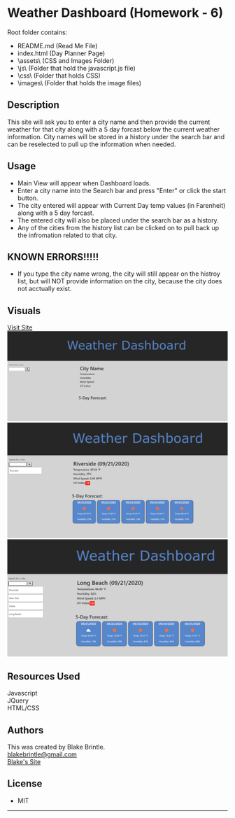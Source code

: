 # Weather Dashboard (Homework - 6)

Root folder contains:

* README.md      (Read Me File)
* index.html     (Day Planner Page)
* \assets\       (CSS and Images Folder)
*   \js\        (Folder that hold the javascript.js file)
*   \css\       (Folder that holds CSS)
*   \images\     (Folder that holds the image files)


## Description
This site will ask you to enter a city name and then provide the current weather for that city along with a 5 day forcast below the current weather information. City names will be stored in a history under the search bar and can be reselected to pull up the information when needed.


## Usage
* Main View will appear when Dashboard loads.
* Enter a city name into the Search bar and press "Enter" or click the start button.
* The city entered will appear with Current Day temp values (in Farenheit) along with a 5 day forcast.
* The entered city will also be placed under the search bar as a history. 
* Any of the cities from the history list can be clicked on to pull back up the infromation related to that city.


## KNOWN ERRORS!!!!!
* If you type the city name wrong, the city will still appear on the histroy list, but will NOT provide information on the city, because the city does not acctually exist.


## Visuals
<a href="https://bbrintle.github.io/6-Weather-Dashboard/">Visit Site</a>
<br>
<img src="./assets/images/MainView.PNG">
<img src="./assets/images/EnteredValue.PNG">
<img src="./assets/images/ManyEnteredValue.PNG">


## Resources Used
Javascript
<br>
JQuery
<br>
HTML/CSS


## Authors
This was created by Blake Brintle. 
<br>
blakebrintle@gmail.com
<br>
<a href="https://bbrintle.github.io/">Blake's Site</a>


## License
* MIT

- - -